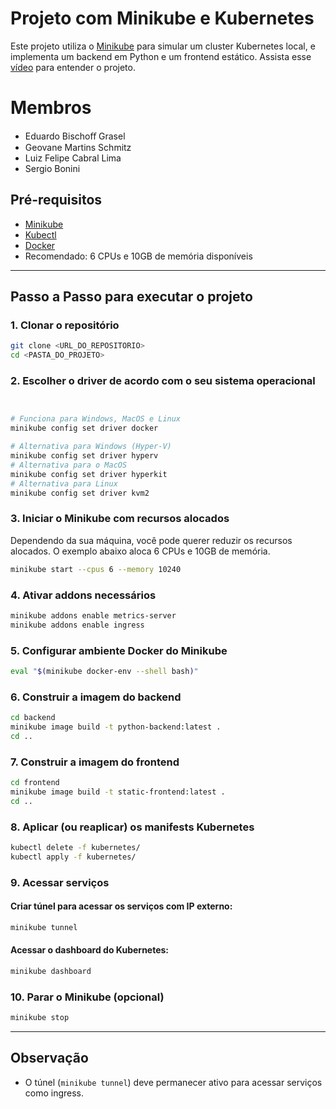 # Projeto com Minikube e Kubernetes

Este projeto utiliza o [Minikube](https://minikube.sigs.k8s.io/docs/) para simular um cluster Kubernetes local, e implementa um backend em Python e um frontend estático.
Assista esse [vídeo](https://youtu.be/SU-muVhfrGo) para entender o projeto.
# Membros

- Eduardo Bischoﬀ Grasel
- Geovane Martins Schmitz
- Luiz Felipe Cabral Lima
- Sergio Bonini

## Pré-requisitos

- [Minikube](https://minikube.sigs.k8s.io/docs/start/)
- [Kubectl](https://kubernetes.io/docs/tasks/tools/)
- [Docker](https://docs.docker.com/get-docker/)
- Recomendado: 6 CPUs e 10GB de memória disponíveis

---

## Passo a Passo para executar o projeto

### 1. Clonar o repositório

```bash
git clone <URL_DO_REPOSITORIO>
cd <PASTA_DO_PROJETO>
```

### 2. Escolher o driver de acordo com o seu sistema operacional

```bash


# Funciona para Windows, MacOS e Linux
minikube config set driver docker

# Alternativa para Windows (Hyper-V)
minikube config set driver hyperv
# Alternativa para o MacOS
minikube config set driver hyperkit
# Alternativa para Linux
minikube config set driver kvm2
```

### 3. Iniciar o Minikube com recursos alocados
Dependendo da sua máquina, você pode querer reduzir os recursos alocados. O exemplo abaixo aloca 6 CPUs e 10GB de memória.

```bash
minikube start --cpus 6 --memory 10240
```

### 4. Ativar addons necessários

```bash
minikube addons enable metrics-server
minikube addons enable ingress
```

### 5. Configurar ambiente Docker do Minikube

```bash
eval "$(minikube docker-env --shell bash)"
```

### 6. Construir a imagem do backend

```bash
cd backend
minikube image build -t python-backend:latest .
cd ..
```

### 7. Construir a imagem do frontend

```bash
cd frontend
minikube image build -t static-frontend:latest .
cd ..
```

### 8. Aplicar (ou reaplicar) os manifests Kubernetes

```bash
kubectl delete -f kubernetes/
kubectl apply -f kubernetes/
```

### 9. Acessar serviços

#### Criar túnel para acessar os serviços com IP externo:

```bash
minikube tunnel
```

#### Acessar o dashboard do Kubernetes:

```bash
minikube dashboard
```

### 10. Parar o Minikube (opcional)

```bash
minikube stop
```

---

## Observação

- O túnel (`minikube tunnel`) deve permanecer ativo para acessar serviços como ingress.
